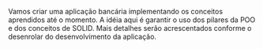 Vamos criar uma aplicação bancária implementando os conceitos aprendidos até o momento. A idéia aqui é garantir o uso dos pilares da POO e dos conceitos de SOLID. Mais detalhes serão acrescentados conforme o desenrolar do desenvolvimento da aplicação.